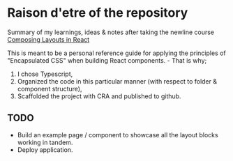 # Raison d'etre of the repository

Summary of my learnings, ideas & notes after taking the newline course [Composing Layouts in React](https://www.newline.co/courses/composing-layouts-in-react) 

This is meant to be a personal reference guide for applying the principles of "Encapsulated CSS" when building React components. - That is  why; 

1. I chose Typescript, 
2. Organized the code in this particular manner (with respect to folder & component structure),
3. Scaffolded the project with CRA and published to github.

## TODO 
* Build an example page / component to showcase all the layout blocks working in tandem. 
* Deploy application.
